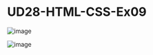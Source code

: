 # UD28-HTML-CSS-Ex09

![image](https://user-images.githubusercontent.com/108835310/187297658-e8ecef81-7eb6-47dc-90a1-868ab4ee6796.png)

![image](https://user-images.githubusercontent.com/108835310/187297674-2e836c79-6efc-4860-8f45-e2ed04bea7da.png)
